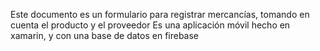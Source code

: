Este documento es un formulario para registrar mercancías, tomando en cuenta el producto y el proveedor
Es una aplicación móvil hecho en xamarin, y con una base de datos en firebase
